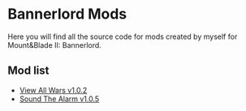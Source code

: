 # Bannerlord Mods
Here you will find all the source code for mods created by myself for Mount&Blade II: Bannerlord.

## Mod list
 - [View All Wars v1.0.2](https://www.nexusmods.com/mountandblade2bannerlord/mods/293)
 - [Sound The Alarm v1.0.5](https://www.nexusmods.com/mountandblade2bannerlord/mods/306/)
